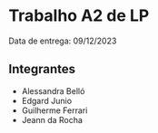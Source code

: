 # Trabalho A2 de LP

Data de entrega: 09/12/2023

## Integrantes
- Alessandra Belló
- Edgard Junio
- Guilherme Ferrari
- Jeann da Rocha
